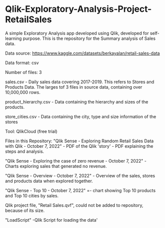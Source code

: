 # Qlik-Exploratory-Analysis-Project-RetailSales
A simple Exploratory Analysis app developed using Qlik, developed for self-learning purpose. This is the repository for the Summary analysis of Sales data.

Data source: https://www.kaggle.com/datasets/berkayalan/retail-sales-data 

Data format: csv

Number of files: 3

sales.csv - Daily sales data covering 2017-2019. This refers to Stores and Products Data. The larges tof 3 files in source data, containing over 10,000,000 rows.

product_hierarchy.csv - Data containing the hierarchy and sizes of the products.

store_cities.csv - Data containing the city, type and size information of the stores 

Tool: QlikCloud (free trial)

Files in this Repository:
"Qlik Sense - Exploring Random Retail Sales Data with Qlik - October 7, 2022" - PDF of the Qlik 'story' - PDF explaining the steps and analysis. 

"Qlik Sense - Exploring the case of zero revenue - October 7, 2022" - Charts exploring sales that generated no revenue.

"Qlik Sense - Overview - October 7, 2022" - Overview of the sales, stores and products data when explored together.

"Qlik Sense - Top 10 - October 7, 2022" =- chart showing Top 10 products and Top 10 cities  by sales.

Qlik project file, "Retail Sales.qvf", could not be added to repository, because of its size.

"LoadScript" -Qlik Script for loading the data' 

